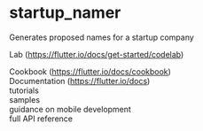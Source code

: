# startup_namer
Generates proposed names for a startup company  

  Lab (https://flutter.io/docs/get-started/codelab)  
  
  Cookbook (https://flutter.io/docs/cookbook)  
  Documentation (https://flutter.io/docs)  
    tutorials  
    samples  
    guidance on mobile development  
    full API reference
